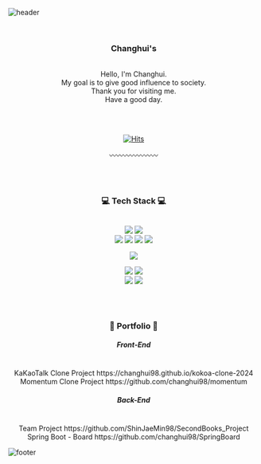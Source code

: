 ![header](https://capsule-render.vercel.app/api?type=waving&&color=gradient&height=100&section=header&fontSize=90)


<div align="center">
<br>
<h3>Changhui's</h3><br>
 Hello, I'm Changhui. <br>
 My goal is to give good influence to society.<br>
 Thank you for visiting me.<br>
 Have a good day.


 <br><br>

 [![Hits](https://hits.seeyoufarm.com/api/count/incr/badge.svg?url=https%3A%2F%2Fgithub.com%2Fchanghui98&count_bg=%23FFD4DF&title_bg=%23555555&icon=&icon_color=%23E7E7E7&title=hui&edge_flat=false)](https://hits.seeyoufarm.com)

〰️〰️〰️〰️〰️〰️〰️

<br><br>

<h3>💻 Tech Stack 💻</h3>

<br>

<img src="https://img.shields.io/badge/Java-FFDC3C?style=flat-square&logo=Java&logoColor=white"/>
<img src="https://img.shields.io/badge/JavaScript-F7DF1E?style=flat-square&logo=JavaScript&logoColor=white"/><br>

<img src="https://img.shields.io/badge/JSP-FFDC3C?style=flat-square&logo=JSP&logoColor=white"/>
<img src="https://img.shields.io/badge/Spring-6DB33F?style=flat-square&logo=Spring&logoColor=white"/>
<img src="https://img.shields.io/badge/Spring Boot-6DB33F?style=flat-square&logo=Spring Boot&logoColor=white"/>
<img src="https://img.shields.io/badge/Thymeleaf-005F0F?style=flat-square&logo=Thymeleaf&logoColor=white"/><br>

<img src="https://img.shields.io/badge/Oracle-F80000?style=flat-square&logo=Oracle&logoColor=white"/><br>

<img src="https://img.shields.io/badge/HTML5-E34F26?style=flat-square&logo=HTML5&logoColor=white"/>
<img src="https://img.shields.io/badge/CSS3-1572B6?style=flat-square&logo=CSS3&logoColor=white"/><br>
<img src="https://img.shields.io/badge/Sass-CC6699?style=flat-square&logo=Sass&logoColor=white"/>
<img src="https://img.shields.io/badge/Vite-646CFF?style=flat-square&logo=Vite&logoColor=white"/>

<br><br>
<h3> 📂 Portfolio 📂 </h3>

<h5>Front-End</h5>
<br>
<span>KaKaoTalk Clone Project</span>
<span>https://changhui98.github.io/kokoa-clone-2024</span><br>
<span>Momentum Clone Project</span>
<span>https://github.com/changhui98/momentum</span>


<h5>Back-End</h5>
<br>
<span>Team Project</span>
<span>https://github.com/ShinJaeMin98/SecondBooks_Project</span><br>
<span>Spring Boot - Board</span>
<span>https://github.com/changhui98/SpringBoard</span>
 
</div>

![footer](https://capsule-render.vercel.app/api?type=waving&&color=gradient&height=100&section=footer&fontSize=90)
